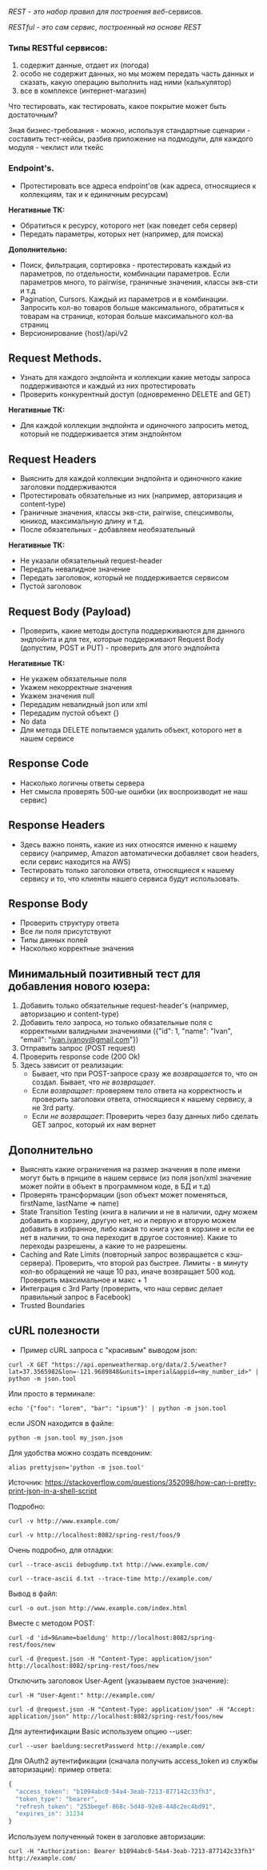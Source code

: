 
_REST_ - _это_ _набор_ _правил_ _для_ _построения_ _веб_-сервисов.

_RESTful_ - _это_ _сам_ _сервис_, _построенный_ _на_ _основе_ _REST_

### Типы RESTful сервисов:
1. содержит данные, отдает их (погода)
2. особо не содержит данных, но мы можем передать часть данных и сказать, какую операцию выполнить над ними (калькулятор)
3. все в комплексе (интернет-магазин)

Что тестировать, как тестировать, какое покрытие может быть достаточным?

Зная бизнес-требования - можно, используя стандартные сценарии - составить тест-кейсы, разбив приложение на подмодули, для каждого модуля - чеклист или ткейс

### Endpoint's.

- Протестировать все адреса endpoint'ов (как адреса, относящиеся к коллекциям, так и к единичным ресурсам)

**Негативные ТК:**
- Обратиться к ресурсу, которого нет (как поведет себя сервер)
- Передать параметры, которых нет (например, для поиска)

**Дополнительно:**
- Поиск, фильтрация, сортировка - протестировать каждый из параметров, по отдельности, комбинации параметров. Если параметров много, то pairwise, граничные значения, классы экв-сти и т.д
- Pagination, Cursors. Каждый из параметров и в комбинации. Запросить кол-во товаров больше максимального, обратиться к товарам на странице, которая больше максимального кол-ва страниц
- Версионирование {host}/api/v2

## Request Methods.

- Узнать для каждого эндпойнта и коллекции какие методы запроса поддерживаются и каждый из них протестировать
- Проверить конкурентный доступ (одновременно DELETE and GET)

**Негативные ТК:**
- Для каждой коллекции эндпойнта и одиночного запросить метод, который не поддерживается этим эндпойнтом

## Request Headers

- Выяснить для каждой коллекции эндпойнта и одиночного какие заголовки поддерживаются
- Протестировать обязательные из них (например, авторизация и content-type)
- Граничные значения, классы экв-сти, pairwise, спецсимволы, юникод, максимальную длину и т.д.
- После обязательных - добавляем необязательный

**Негативные ТК:**
- Не указали обязательный request-header
- Передать невалидное значение
- Передать заголовок, который не поддерживается сервисом
- Пустой заголовок

## Request Body (Payload)

- Проверить, какие методы доступа поддерживаются для данного эндпойнта и для тех, которые поддерживают Request Body (допустим, POST и PUT) - проверить для этого эндпойнта

**Негативные ТК:**
- Не укажем обязательные поля
- Укажем некорректные значения
- Укажем значения null
- Передадим невалидный json или xml
- Передадим пустой объект {}
- No data
- Для метода DELETE попытаемся удалить объект, которого нет в нашем сервисе

## Response Code

- Насколько логичны ответы сервера
- Нет смысла проверять 500-ые ошибки (их воспроизводит не наш сервис)

## Response Headers

- Здесь важно понять, какие из них относятся именно к нашему сервису (например, Amazon автоматически добавляет свои headers, если сервис находится на AWS)
- Тестировать только заголовки ответа, относящиеся к нашему сервису и то, что клиенты нашего сервиса будут использовать.

## Response Body

- Проверить структуру ответа
- Все ли поля присутствуют
- Типы данных полей
- Насколько корректные значения

## Минимальный позитивный тест для добавления нового юзера:
1. Добавить только обязательные request-header's (например, авторизацию и content-type)
2. Добавить тело запроса, но только обязательные поля с корректными валидными значениями ({"id": 1, "name": "Ivan", "email": "ivan.ivanov@gmail.com"})
3. Отправить запрос (POST request)
4. Проверить response code (200 Ok)
5. Здесь зависит от реализации:
	- Бывает, что при POST-запросе сразу же _возвращается_ то, что он создал. Бывает, что _не_ _возвращает_.
	- Если _возвращает_: проверяем тело ответа на корректность и проверить заголовки ответа, относящиеся к нашему сервису, а не 3rd party.
	- Если _не_ _возвращает_: Проверить через базу данных либо сделать GET запрос, который их нам вернет

## Дополнительно
- Выяснять какие ограничения на размер значения в поле имени могут быть в прнципе в нашем сервисе (из поля json/xml значение может пойти в объект в программном коде, в БД и т.д)
- Проверять трансформации (json объект может поменяться, firstName, lastName => name)
- State Transition Testing (книга в наличии и не в наличии, одну можем добавить в корзину, другую нет, но и первую и вторую можем добавить в избранное, либо какая то книга уже в корзине и если ее нет в наличии, то она переходит в другое состояние). Какие то переходы разрешены, а какие то не разрешены.
- Caching and Rate Limits (повторный запрос возвращается с кэш-сервера). Проверить, что второй раз быстрее. Лимиты - в минуту кол-во обращений не чаще 10 раз, иначе возвращает 500 код. Проверить максимальное и макс + 1
- Интеграция с 3rd Party (проверить, что наш сервис делает правильный запрос в Facebook)
- Trusted Boundaries

## cURL полезности
+ Пример cURL запроса с "красивым" выводом json:
```
curl -X GET "https://api.openweathermap.org/data/2.5/weather?lat=37.3565982&lon=-121.9689848&units=imperial&appid=<my_number_id>" | python -m json.tool
```
Или просто в терминале:
```
echo '{"foo": "lorem", "bar": "ipsum"}' | python -m json.tool
```
если JSON находится в файле:
```
python -m json.tool my_json.json
```
Для удобства можно создать псевдоним:
```
alias prettyjson='python -m json.tool'
```
Источник: https://stackoverflow.com/questions/352098/how-can-i-pretty-print-json-in-a-shell-script

Подробно:
```
curl -v http://www.example.com/
```
```
curl -v http://localhost:8082/spring-rest/foos/9
```
Очень подробно, для отладки:
```
curl --trace-ascii debugdump.txt http://www.example.com/
```
```
curl --trace-ascii d.txt --trace-time http://example.com/
```
Вывод в файл:
```
curl -o out.json http://www.example.com/index.html
```
Вместе с методом POST:
```
curl -d 'id=9&name=baeldung' http://localhost:8082/spring-rest/foos/new
```
```
curl -d @request.json -H "Content-Type: application/json" http://localhost:8082/spring-rest/foos/new
```
Отключить заголовок User-Agent (указываем пустое значение):
```
curl -H "User-Agent:" http://example.com/
```
```
curl -d @request.json -H "Content-Type: application/json" -H "Accept: application/json" http://localhost:8082/spring-rest/foos/new
```
Для аутентификации Basic используем опцию --user:
```
curl --user baeldung:secretPassword http://example.com/
```
Для OAuth2 аутентификации (сначала получить access_token из службы авторизации):
пример ответа:
```javascript
{
  "access_token": "b1094abc0-54a4-3eab-7213-877142c33fh3",
  "token_type": "bearer",
  "refresh_token": "253begef-868c-5d48-92e8-448c2ec4bd91",
  "expires_in": 31234
}
```
Используем полученный токен в заголовке авторизации:
```
curl -H "Authorization: Bearer b1094abc0-54a4-3eab-7213-877142c33fh3" http://example.com/
```